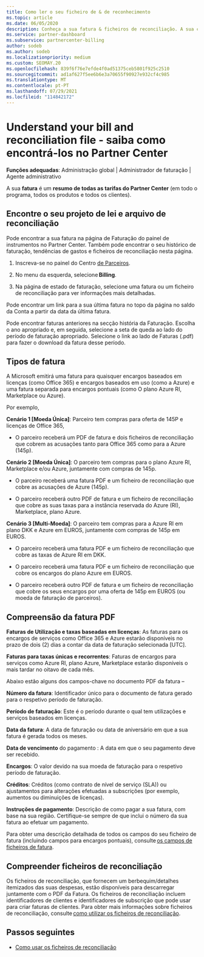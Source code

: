 ```yaml
---
title: Como ler o seu ficheiro de & de reconhecimento
ms.topic: article
ms.date: 06/05/2020
description: Conheça a sua fatura & ficheiros de reconciliação. A sua conta mostra as tarifas do Partner Center em todo o programa, produtos e clientes para esse período mensal.
ms.service: partner-dashboard
ms.subservice: partnercenter-billing
author: sodeb
ms.author: sodeb
ms.localizationpriority: medium
ms.custom: SEOMAY.20
ms.openlocfilehash: 839f6f76e7efde4f0ad51375ceb5801f925c2510
ms.sourcegitcommit: ad1af627f5ee6b6e3a70655f90927e932cf4c985
ms.translationtype: MT
ms.contentlocale: pt-PT
ms.lasthandoff: 07/29/2021
ms.locfileid: "114842172"
---
```

# <a name="understand-your-bill-and-reconciliation-file---learn-how-to-find-them-in-partner-center"></a>Understand your bill and reconciliation file - saiba como encontrá-los no Partner Center


**Funções adequadas**: Administração global | Administrador de faturação | Agente administrativo


A sua **fatura** é um **resumo de todas as tarifas do Partner Center** (em todo o programa, todos os produtos e todos os clientes). 

## <a name="find-your-bill-and-reconciliation-file"></a>Encontre o seu projeto de lei e arquivo de reconciliação 

Pode encontrar a sua fatura na página de Faturação do painel de instrumentos no Partner Center. Também pode encontrar o seu histórico de faturação, tendências de gastos e ficheiros de reconciliação nesta página. 

1. Inscreva-se no painel do Centro [de Parceiros](https://partner.microsoft.com/dashboard/home). 

2. No menu da esquerda, selecione **Billing**. 

3. Na página de estado de faturação, selecione uma fatura ou um ficheiro de reconciliação para ver informações mais detalhadas. 

Pode encontrar um link para a sua última fatura no topo da página no saldo da Conta a partir da data da última fatura. 

Pode encontrar faturas anteriores na secção história da Faturação. Escolha o ano apropriado e, em seguida, selecione a seta de queda ao lado do período de faturação apropriado. Selecione o link ao lado de Faturas (.pdf) para fazer o download da fatura desse período. 

## <a name="invoice-types"></a>Tipos de fatura

A Microsoft emitirá uma fatura para quaisquer encargos baseados em licenças (como Office 365) e encargos baseados em uso (como a Azure) e uma fatura separada para encargos pontuais (como O plano Azure RI, Marketplace ou Azure).

Por exemplo,  

**Cenário 1 [Moeda Única]**: Parceiro tem compras para oferta de 145P e licenças de Office 365,  

- O parceiro receberá um PDF de fatura e dois ficheiros de reconciliação que cobrem as acusações tanto para Office 365 como para a Azure (145p).  

**Cenário 2 [Moeda Única]**: O parceiro tem compras para o plano Azure RI, Marketplace e/ou Azure, juntamente com compras de 145p.

- O parceiro receberá uma fatura PDF e um ficheiro de reconciliação que cobre as acusações de Azure (145p). 

- O parceiro receberá outro PDF de fatura e um ficheiro de reconciliação que cobre as suas taxas para a instância reservada do Azure (RI), Marketplace, plano Azure. 

**Cenário 3 [Multi-Moeda]**: O parceiro tem compras para a Azure RI em plano DKK e Azure em EUROS, juntamente com compras de 145p em EUROS.

- O parceiro receberá uma fatura PDF e um ficheiro de reconciliação que cobre as taxas de Azure RI em DKK. 

- O parceiro receberá uma fatura PDF e um ficheiro de reconciliação que cobre os encargos do plano Azure em EUROS. 

- O parceiro receberá outro PDF de fatura e um ficheiro de reconciliação que cobre os seus encargos por uma oferta de 145p em EUROS (ou moeda de faturação de parceiros). 


## <a name="understanding-invoice-pdf"></a>Compreensão da fatura PDF 

**Faturas de Utilização e taxas baseadas em licenças**: As faturas para os encargos de serviços como Office 365 e Azure estarão disponíveis no prazo de dois (2) dias a contar da data de faturação selecionada [UTC].  

**Faturas para taxas únicas e recorrentes**: Faturas de encargos para serviços como Azure RI, plano Azure, Marketplace estarão disponíveis o mais tardar no oitavo de cada mês.  

Abaixo estão alguns dos campos-chave no documento PDF da fatura –

**Número da fatura**: Identificador único para o documento de fatura gerado para o respetivo período de faturação. 

**Período de faturação**: Este é o período durante o qual tem utilizações e serviços baseados em licenças. 

**Data da fatura**: A data de faturação ou data de aniversário em que a sua fatura é gerada todos os meses. 

**Data de vencimento** do pagamento : A data em que o seu pagamento deve ser recebido. 

**Encargos**: O valor devido na sua moeda de faturação para o respetivo período de faturação. 

**Créditos**: Créditos (como contrato de nível de serviço (SLA)) ou ajustamentos para alterações efetuadas a subscrições (por exemplo, aumentos ou diminuições de licenças). 

**Instruções de pagamento**: Descrição de como pagar a sua fatura, com base na sua região. Certifique-se sempre de que inclui o número da sua fatura ao efetuar um pagamento. 

Para obter uma descrição detalhada de todos os campos do seu ficheiro de fatura (incluindo campos para encargos pontuais), consulte [os campos de ficheiros de fatura](invoice-file.md). 

## <a name="understand-reconciliation-files"></a>Compreender ficheiros de reconciliação

 Os ficheiros de reconciliação, que fornecem um berbequim/detalhes itemizados das suas despesas, estão disponíveis para descarregar juntamente com o PDF da Fatura. Os ficheiros de reconciliação incluem identificadores de clientes e identificadores de subscrição que pode usar para criar faturas de clientes. Para obter mais informações sobre ficheiros de reconciliação, consulte [como utilizar os ficheiros de reconciliação](use-the-reconciliation-files.md). 

## <a name="next-steps"></a>Passos seguintes

- [Como usar os ficheiros de reconciliação](use-the-reconciliation-files.md)